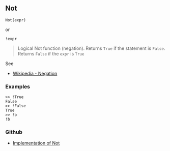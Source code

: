 ## Not

```
Not(expr)
```

or

```
!expr
```

> Logical Not function (negation). Returns `True` if the statement is `False`. Returns `False` if the `expr` is `True`

See
* [Wikipedia - Negation](https://en.wikipedia.org/wiki/Negation)

### Examples

```
>> !True
False
>> !False
True
>> !b
!b
```

### Github

* [Implementation of Not](https://github.com/axkr/symja_android_library/blob/master/symja_android_library/matheclipse-core/src/main/java/org/matheclipse/core/builtin/BooleanFunctions.java#L3312) 

